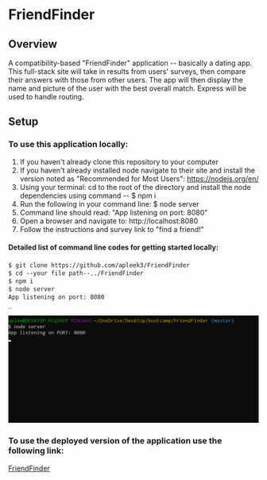 # FriendFinder

## Overview
A compatibility-based "FriendFinder" application -- basically a dating app. This full-stack site will take in results from users' surveys, then compare their answers with those from other users. The app will then display the name and picture of the user with the best overall match.   Express will be used to handle routing. 


## Setup
### To use this application locally:
1) If you haven't already clone this repository to your computer
2) If you haven't already installed node navigate to their site and install the version noted as "Recommended for Most Users": https://nodejs.org/en/
3) Using your terminal: cd to the root of the directory and install the node dependencies using command -- $ npm i 
4) Run the following in your command line: $ node server
5) Command line should read: "App listening on port: 8080"
6) Open a browser and navigate to: http://localhost:8080
7) Follow the instructions and survey link to "find a friend!" 


#### Detailed list of command line codes for getting started locally: 

    $ git clone https://github.com/apleek3/FriendFinder
    $ cd --your file path--../FriendFinder
    $ npm i
    $ node server
    App listening on port: 8080
    _

![Friend Finder](./assets/images/FriendFinderCmd.png)

### To use the deployed version of the application use the following link:
[FriendFinder](https://friend-finder-apleek3.herokuapp.com/)

